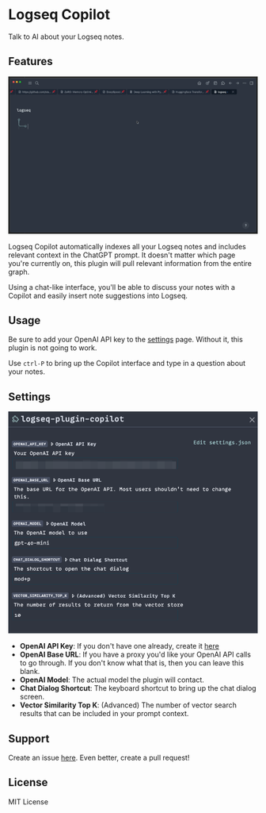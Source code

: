 # Logseq Copilot

Talk to AI about your Logseq notes.

## Features

![demo](./demo.gif)

Logseq Copilot automatically indexes all your Logseq notes and includes relevant context in the
ChatGPT prompt. It doesn't matter which page you're currently on, this plugin will pull relevant
information from the entire graph.

Using a chat-like interface, you'll be able to discuss your notes with a Copilot and easily insert
note suggestions into Logseq.

## Usage

Be sure to add your OpenAI API key to the [settings](#settings) page. Without it, this plugin is not
going to work.

Use `ctrl-P` to bring up the Copilot interface and type in a question about your notes.

## Settings

![settings](./settings.png)

- **OpenAI API Key**: If you don't have one already, create it
  [here](https://platform.openai.com/settings/organization/api-keys)
- **OpenAI Base URL**: If you have a proxy you'd like your OpenAI API calls to go through. If you
  don't know what that is, then you can leave this blank.
- **OpenAI Model**: The actual model the plugin will contact.
- **Chat Dialog Shortcut**: The keyboard shortcut to bring up the chat dialog screen.
- **Vector Similarity Top K**: (Advanced) The number of vector search results that can be included
  in your prompt context.

## Support

Create an issue [here](https://github.com/chhabrakadabra/logseq-plugin-copilot/issues). Even better,
create a pull request!

## License

MIT License
